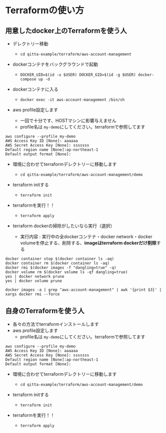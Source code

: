 # Terraformの使い方

## 用意したdocker上のTerraformを使う人
- デレクトリー移動
  - `cd qitta-example/terraform/aws-account-management`
- dockerコンテナをバックグラウンドで起動
  - `DOCKER_UID=$(id -u $USER) DOCKER_GID=$(id -g $USER) docker-compose up -d`

- dockerコンテナに入る
  - `docker exec -it aws-account-management /bin/sh`

- aws profile設定します
  - 一回で十分です、HOSTマシンに影響与えません
  - profile名は `my-demo`にしてください。terraformで参照してます
```
aws configure --profile my-demo
AWS Access Key ID [None]: aaaaaa
AWS Secret Access Key [None]: sssssss
Default region name [None]:ap-northeast-1
Default output format [None]:
```

- 環境に合わせてterraformデレクトリーに移動します
  - `cd qitta-example/terraform/aws-account-management/demo`

- terraform initする
  - `terraform init`

- terraformを実行！！
  - `terraform apply`

- terraform dockerの掃除がしたいなら実行（選択）
  - 実行内容 : 実行中の全dockerコンテナ・docker network・docker volumeを停止する、削除する、**imageはterraform dockerだけ削除**する
```
docker container stop $(docker container ls -aq)
docker container rm $(docker container ls -aq)
docker rmi $(docker images -f "dangling=true" -q)
docker volume rm $(docker volume ls -qf dangling=true)
yes | docker network prune
yes | docker volume prune

docker images -a | grep "aws-account-management" | awk '{print $3}' | xargs docker rmi --force
```


## 自身のTerraformを使う人
- 各々の方法でterraformインストールします
- aws profile設定します
  - profile名は `my-demo`にしてください。terraformで参照してます
```
aws configure --profile my-demo
AWS Access Key ID [None]: aaaaaa
AWS Secret Access Key [None]: sssssss
Default region name [None]:ap-northeast-1
Default output format [None]:
```

- 環境に合わせてterraformデレクトリーに移動します
  - `cd qitta-example/terraform/aws-account-management/demo`

- terraform initする
  - `terraform init`

- terraformを実行！！
  - `terraform apply`